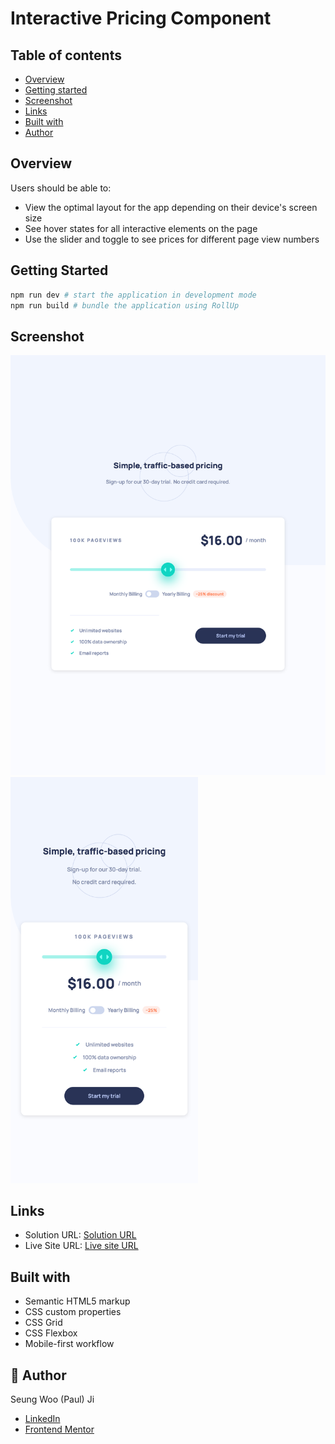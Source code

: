 # Interactive Pricing Component

## Table of contents

- [Overview](#overview)
- [Getting started](#getting-started)
- [Screenshot](#screenshot)
- [Links](#links)
- [Built with](#built-with)
- [Author](#author)

## Overview

Users should be able to:

- View the optimal layout for the app depending on their device's screen size
- See hover states for all interactive elements on the page
- Use the slider and toggle to see prices for different page view numbers

## Getting Started

```bash
npm run dev # start the application in development mode
npm run build # bundle the application using RollUp
```

## Screenshot

<img src="./demo-desktop.png"  width="600">
<img src="./demo-mobile.png"  width="300">

## Links

- Solution URL: [Solution URL](https://github.com/seungwoo-ji/ui-components/tree/main/interactive-pricing-component)
- Live Site URL: [Live site URL](https://legendary-moonbeam-e0ef00.netlify.app)

## Built with

- Semantic HTML5 markup
- CSS custom properties
- CSS Grid
- CSS Flexbox
- Mobile-first workflow

## 🙋 Author

Seung Woo (Paul) Ji

- [LinkedIn](https://www.linkedin.com/in/seung-woo-paul-ji-8b697a193/)
- [Frontend Mentor](https://www.frontendmentor.io/profile/seungwoo-ji)

